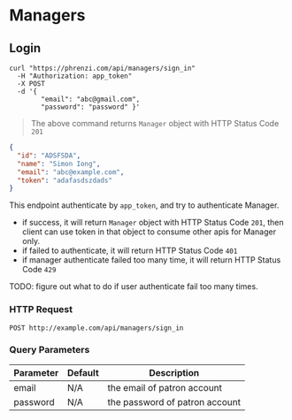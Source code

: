# Managers

## Login

```shell
curl "https://phrenzi.com/api/managers/sign_in"
  -H "Authorization: app_token"
  -X POST
  -d '{
        "email": "abc@gmail.com",
        "password": "password" }'
```

> The above command returns `Manager` object with HTTP Status Code `201`

```json
{
  "id": "ADSFSDA",
  "name": "Simon Iong",
  "email": "abc@example.com",
  "token": "adafasdszdads"
}
```

This endpoint authenticate by `app_token`, and try to authenticate Manager.

* if success, it will return `Manager` object with HTTP Status Code `201`, then client can use token in that object to consume other apis for Manager only.
* if failed to authenticate, it will return HTTP Status Code `401`
* if manager authenticate failed too many time, it will return HTTP Status Code `429`

TODO: figure out what to do if user authenticate fail too many times.

### HTTP Request

`POST http://example.com/api/managers/sign_in`

### Query Parameters

Parameter | Default | Description
--------- | ------- | -----------
email | N/A | the email of patron account
password | N/A | the password of patron account
